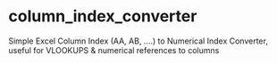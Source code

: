 # column_index_converter
Simple Excel Column Index (AA, AB, ....) to Numerical Index Converter, useful for VLOOKUPS &amp; numerical references to columns
